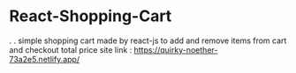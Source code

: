 # React-Shopping-Cart
.
.
simple shopping cart made by react-js to add and remove items from cart and checkout total price 
site link : https://quirky-noether-73a2e5.netlify.app/

